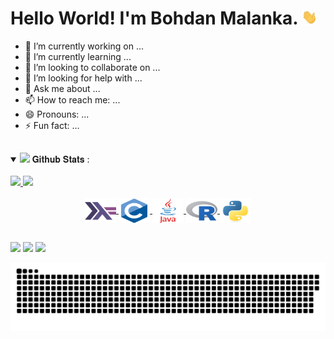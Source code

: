 <h1> Hello World! I'm Bohdan Malanka. <img src="assets/Hi.gif" width="25"></h1>

- 🔭 I’m currently working on ...
- 🌱 I’m currently learning ...
- 👯 I’m looking to collaborate on ...
- 🤔 I’m looking for help with ...
- 💬 Ask me about ...
- 📫 How to reach me: ...
- 😄 Pronouns: ...
- ⚡ Fun fact: ...

##

<details open="">
<summary>
  <img src="https://media.giphy.com/media/cj87CxfRtrUifF3Ryk/giphy.gif" height="25">
  <span> 𝐆𝐢𝐭𝐡𝐮𝐛 𝐒𝐭𝐚𝐭𝐬 : </span>
</summary>
<br>

  <a href="https://github.com/bohdan167">
  <img height="160em" src="https://github-readme-stats.vercel.app/api?username=bohdan167&show_icons=true&theme=dark&include_all_commits=true&count_private=true"/>
  <img height="160em" src="https://github-readme-stats.vercel.app/api/top-langs/?username=bohdan167&layout=compact&langs_count=16&theme=dark"/>
    
</details>
  
<div style="display: inline_block" align="center"><br>
  <img align="center" alt="Haskell" height="40" width="50" src="assets/haskell-original.svg">
  <img align="center" alt="C" height="40" width="50" src="assets/c-original.svg">
  <img align="center" alt="Java" height="40" width="50" src="assets/java-original-wordmark.svg">
  <img align="center" alt="R" height="40" width="50" src="assets/r-original.svg">
  <img align="center" alt="Python" height="40" width="50" src="assets/python-original.svg">
</div>

##

<div>
  <a href="https://www.instagram.com/bohdan.15/" target="_blank"><img src="https://img.shields.io/badge/-Instagram-%23E4405F?style=for-the-badge&logo=instagram&logoColor=white" target="_blank"></a>
 	<a href="https://www.facebook.com/bohdan.malanka" target="_blank"><img src="https://img.shields.io/badge/Facebook-1877F2?style=for-the-badge&logo=facebook&logoColor=white" target="_blank"></a>
  <a href = "mailto: malanka321@gmail.com"><img src="https://img.shields.io/badge/-Gmail-%23333?style=for-the-badge&logo=gmail&logoColor=white" target="_blank"></a>
</div>

<div>
  
  ![Snake animation](https://github.com/bohdan167/bohdan167/blob/output/github-contribution-grid-snake.svg)

</div>
